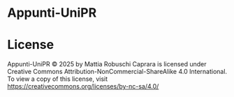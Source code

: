 # Appunti-UniPR
 
# License
Appunti-UniPR © 2025 by Mattia Robuschi Caprara is licensed under Creative Commons Attribution-NonCommercial-ShareAlike 4.0 International. To view a copy of this license, visit https://creativecommons.org/licenses/by-nc-sa/4.0/

